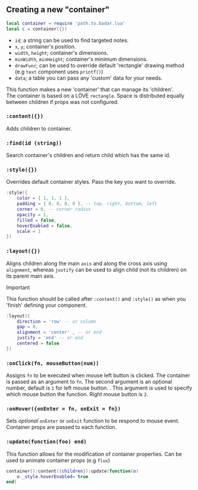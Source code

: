 ## Creating a new "container"

```lua
local container = require 'path.to.badar.lua'
local c = container({})
```

- `id`; a string can be used to find targeted notes.
- `x`, `y`; container's position.
- `width`, `height`; container's dimensions.
- `minWidth`, `minHeight`; container's minimum dimensions.
- `drawFunc`; can be used to override default 'rectangle' drawing method (e.g `text` component uses `printf()`)
- `data`; a table you can pass any 'custom' data for your needs.

This function makes a new 'container' that can manage its 'children'. <br>
The container is based on a LÖVE `rectangle`. Space is distributed equally between children if props was not configured.

### `:content({})`

Adds children to container.

### `:find(id (string))`

Search container's children and return child which has the same id.

### `:style({})`

Overrides default container styles. Pass the key you want to override.

```lua
:style({
    color = { 1, 1, 1 },
    padding = { 0, 0, 0, 0 }, -- top, right, bottom, left
    corner = 0, -- corner radius
    opacity = 1,
    filled = false,
    hoverEnabled = false,
    scale = 1
})
```

### `:layout({})`

Aligns children along the main `axis` and along the cross axis using `alignment`, whereas `justify` can be used to align child (not its children) on its parent main axis. <br>

> [!IMPORTANT]
> This function should be called after `:content()` and `:style()` as when you 'finish' defining your component.

```lua
:layout({
    direction = 'row' -- or column
    gap = 0,
    alignment = 'center' , -- or end
    justify = 'end' -- or end
    centered = false
})
```

### `:onClick(fn, mouseButton(num))`

Assigns `fn` to be executed when mouse left button is clicked. The container is passed as an argument to `fn`. The second argument is an optional number, default is `1` for left mouse button. . This argument is used to specify which mouse button the function. Right mouse button is `2`.

### `:onHover({onEnter = fn, onExit = fn})`

Sets _optional_ `onEnter` or `onExit` function to be respond to mouse event. Container props are passed to each function.

### `:update(function(foo) end)`

This function allows for the modification of container properties. Can be used to animate container props (e.g `flux`)

```lua
container():content({children}):update(function(o)
    o._style.hoverEnabled= true
end)
```
